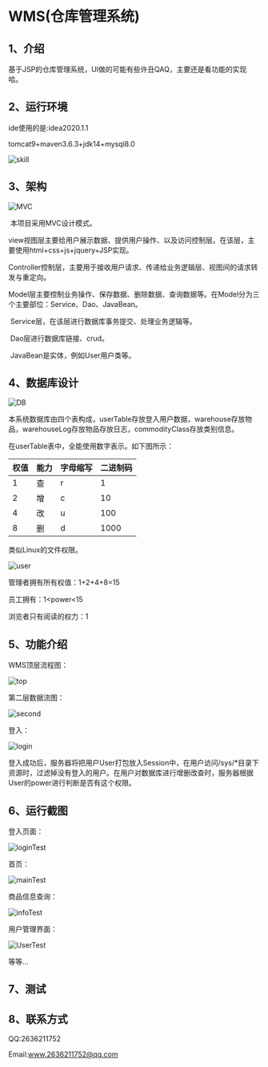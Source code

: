 # WMS(仓库管理系统)

## 1、介绍

基于JSP的仓库管理系统，UI做的可能有些许丑QAQ，主要还是看功能的实现哈。

## 2、运行环境

ide使用的是:idea2020.1.1

tomcat9+maven3.6.3+jdk14+mysql8.0

![skill](WMS.assets/skill.png)

## 3、架构

![MVC](WMS.assets/MVC-1616297601290.png)

​	本项目采用MVC设计模式。

​	view视图层主要给用户展示数据、提供用户操作、以及访问控制层。在该层，主要使用html+css+js+jquery+JSP实现。

​	Controller控制层，主要用于接收用户请求、传递给业务逻辑层、视图间的请求转发与重定向。

​	Model层主要控制业务操作、保存数据、删除数据、查询数据等。在Model分为三个主要部位：Service、Dao、JavaBean。

​	Service层，在该层进行数据库事务提交、处理业务逻辑等。

​	Dao层进行数据库链接、crud。

​	JavaBean是实体，例如User用户类等。

## 4、数据库设计

![DB](WMS.assets/DB.png)

本系统数据库由四个表构成，userTable存放登入用户数据，warehouse存放物品，warehouseLog存放物品存放日志，commodityClass存放类别信息。

在userTable表中，全能使用数字表示。如下图所示：

| 权值 | 能力 | 字母缩写 | 二进制码 |
| ---- | ---- | -------- | -------- |
| 1    | 查   | r        | 1        |
| 2    | 增   | c        | 10       |
| 4    | 改   | u        | 100      |
| 8    | 删   | d        | 1000     |

类似Linux的文件权限。

![user](WMS.assets/user.png)

管理者拥有所有权值：1+2+4+8=15

员工拥有：1<power<15

浏览者只有阅读的权力：1

## 5、功能介绍

WMS顶层流程图：

![top](WMS.assets/top.png)



第二层数据流图：

![second](WMS.assets/second.png)

登入：

![login](WMS.assets/login.png)

登入成功后，服务器将把用户User打包放入Session中，在用户访问/sys/*目录下资源时，过滤掉没有登入的用户。在用户对数据库进行增删改查时，服务器根据User的power进行判断是否有这个权限。



## 6、运行截图

登入页面：

![loginTest](WMS.assets/loginTest.png)

首页：

![mainTest](WMS.assets/mainTest.png)

商品信息查询：

![infoTest](WMS.assets/infoTest.png)

用户管理界面：

![UserTest](WMS.assets/UserTest-1617354831090.png)

等等...

## 7、测试



## 8、联系方式

QQ:2636211752

Email:www.2636211752@qq.com

